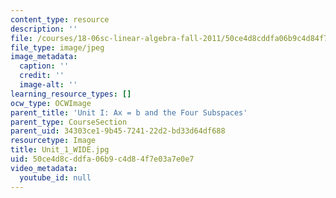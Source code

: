 ```yaml
---
content_type: resource
description: ''
file: /courses/18-06sc-linear-algebra-fall-2011/50ce4d8cddfa06b9c4d84f7e03a7e0e7_Unit_1_WIDE.jpg
file_type: image/jpeg
image_metadata:
  caption: ''
  credit: ''
  image-alt: ''
learning_resource_types: []
ocw_type: OCWImage
parent_title: 'Unit I: Ax = b and the Four Subspaces'
parent_type: CourseSection
parent_uid: 34303ce1-9b45-7241-22d2-bd33d64df688
resourcetype: Image
title: Unit_1_WIDE.jpg
uid: 50ce4d8c-ddfa-06b9-c4d8-4f7e03a7e0e7
video_metadata:
  youtube_id: null
---
```

